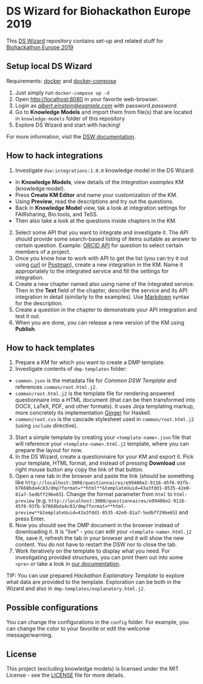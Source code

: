 # DS Wizard for Biohackathon Europe 2019

This [DS Wizard](https://ds-wizard.org) repository contains set-up and related stuff for [Biohackathon Europe 2019](https://www.biohackathon-europe.org)

## Setup local DS Wizard

Requirements: [docker](https://www.docker.com) and [docker-compose](https://docs.docker.com/compose/)

1. Just simply run `docker-compose up -d`
2. Open [http://localhost:8080](http://localhost:8080) in your favorite web-browser.
3. Login as *albert.einstein@example.com* with password *password*.
4. Go to **Knowledge Models** and import them from file(s) that are located in `knowledge-models` folder of this repository
5. Explore DS Wizard and start with hacking!

For more information, visit the [DSW documentation](https://docs.ds-wizard.org).

## How to hack integrations

1. Investigate `dsw:integrations:1.0.0` knowledge model in the DS Wizard:

  - In **Knowledge Models**, view details of the *Integration examples* KM (knowledge model).
  - Press **Create KM Editor** and name your customization of the KM.
  - Using **Preview**, read the descriptions and try out the questions.
  - Back in **Knowledge Model** view, tak a look at integration settings for FAIRsharing, Bio.tools, and TeSS.
  - Then also take a look at the questions inside chapters in the KM.

2. Select some API that you want to integrate and investigate it. The API should provide some search-based listing of items suitable as answer to certain question. Example: [ORCID API](https://orcid.org/organizations/integrators/API) for question to select certain members of a project.
3. Once you know how to work with API to get the list (you can try it out using [curl](https://curl.haxx.se) or [Postman](https://www.getpostman.com)), create a new integration in the KM. Name it appropriately to the integrated service and fill the settings for integration.
4. Create a new chapter named also using name of the integrated service. Then in the **Text** field of the chapter, describe the service and its API integration in detail (similarly to the examples). Use [Markdown](https://www.markdownguide.org/cheat-sheet/) syntax for the description.
5. Create a question in the chapter to demonstrate your API integration and test it out.
6. When you are done, you can release a new version of the KM using **Publish**.

## How to hack templates

1. Prepare a KM for which you want to create a DMP template.
2. Investigate contents of `dmp-templates` folder:

  - `common.json` is the metadata file for *Common DSW Template* and references `common/root.html.j2`.
  - `common/root.html.j2` is the template file for rendering answered questionnaire into a HTML document (that can be then transformed into DOCX, LaTeX, PDF, and other formats). It uses Jinja templating markup, more concretely its implementation [Ginger](https://ginger.tobiasdammers.nl/guide/) for Haskell.
  - `common/root.css` is the cascade stylesheet used in `common/root.html.j2` (using `include` directive).

3. Start a simple template by creating your `<template-name>.json` file that will reference your `<template-name>.html.j2` template, where you can prepare the layout for now.
4. In the DS Wizard, create a questionnaire for your KM and export it. Pick your template, HTML format, and instead of pressing **Download** use right mouse button any copy the link of that button.
5. Open a new tab in the browser and paste the link (should be something like `http://localhost:3000/questionnaires/e99406e2-9116-45f6-93fb-b7668bda4c83/dmp?format=**html**&templateUuid=43a3fdd1-8535-42e0-81a7-5edbff296e65`). Change the format parameter from `html` to `html-preview` (e.g. `http://localhost:3000/questionnaires/e99406e2-9116-45f6-93fb-b7668bda4c83/dmp?format=**html-preview**&templateUuid=43a3fdd1-8535-42e0-81a7-5edbff296e65`) and press Enter.
6. Now you should see the DMP document in the browser instead of downloading it. It is "live" - you can edit your `<template-name>.html.j2` file, save it, refresh the tab in your browser and it will show the new content. You do not have to restart the DSW nor to close the tab.
7. Work iteratively on the template to display what you need. For investigating provided structures, you can print them out into some `<pre>` or take a look in [our documentation](https://docs.ds-wizard.org/en/latest/admin/configuration.html#dmp-templates).

TIP: You can use prepared *Hackathon Explanatory Template* to explore what data are provided to the template. Exploration can be both in the Wizard and also in `dmp-templates/explanatory.html.j2`.

## Possible configurations

You can change the configurations in the `config` folder. For example, you can change the color to your favorite or edit the welcome message/warning.

## License

This project (excluding knowledge models) is licensed under the MIT License - see the [LICENSE](LICENSE) file for more details.
